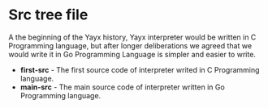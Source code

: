 # Src tree file
A the beginning of the Yayx history, Yayx interpreter would be written in C Programming language, but after longer deliberations we agreed that we would write it in Go Programming Language is simpler and easier to write.

- **first-src** - The first source code of interpreter writed in C Programming language.
- **main-src** - The main source code of interpreter written in Go Programming language.
